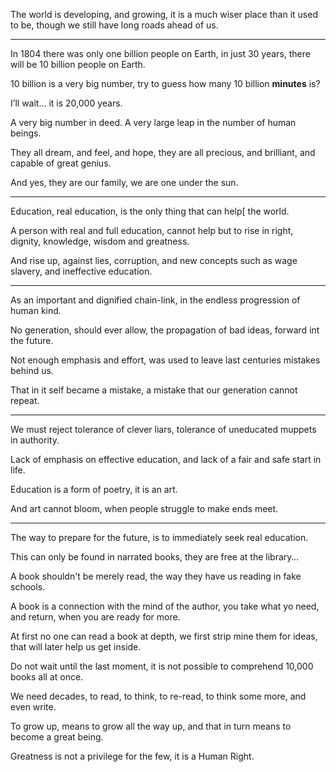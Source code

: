 The world is developing, and growing,
it is a much wiser place than it used to be, though we still have long roads ahead of us.

---

In 1804 there was only one billion people on Earth,
in just 30 years, there will be 10 billion people on Earth.

10 billion is a very big number,
try to guess how many 10 billion __minutes__ is?

I’ll wait…
it is 20,000 years.

A very big number in deed.
A very large leap in the number of human beings.

They all dream, and feel, and hope,
they are all precious, and brilliant, and capable of great genius.

And yes, they are our family,
we are one under the sun.

---

Education, real education,
is the only thing that can help[ the world.

A person with real and full education,
cannot help but to rise in right, dignity, knowledge, wisdom and greatness.

And rise up, against lies, corruption,
and new concepts such as wage slavery, and ineffective education.

---

As an important and dignified chain-link,
in the endless progression of human kind.

No generation, should ever allow,
the propagation of bad ideas, forward int the future.

Not enough emphasis and effort,
was used to leave last centuries mistakes behind us.

That in it self became a mistake,
a mistake that our generation cannot repeat.

---

We must reject tolerance of clever liars,
tolerance of uneducated muppets in authority.

Lack of emphasis on effective education,
and lack of a fair and safe start in life.

Education is a form of poetry,
it is an art.

And art cannot bloom,
when people struggle to make ends meet.

---

The way to prepare for the future,
is to immediately seek real education.

This can only be found in narrated books,
they are free at the library…

A book shouldn't be merely read,
the way they have us reading in fake schools.

A book is a connection with the mind of the author,
you take what yo need, and return, when you are ready for more.

At first no one can read a book at depth,
we first strip mine them for ideas, that will later help us get inside.

Do not wait until the last moment,
it is not possible to comprehend 10,000 books all at once.

We need decades, to read, to think,
to re-read, to think some more, and even write.

To grow up, means to grow all the way up,
and that in turn means to become a great being.

Greatness is not a privilege for the few,
it is a Human Right.

